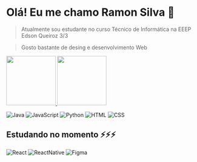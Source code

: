 # Olá! Eu me chamo Ramon Silva 👋

>Atualmente sou estudante no curso Técnico de Informática na EEEP Edson Queiroz 3/3

>Gosto bastante de desing e desenvolvimento Web

<div>
    <a href="https://beacons.ai/ramon06dev">
    <img height="130em" src="https://github-readme-stats.vercel.app/api?username=ramon06dev&show_icons-true&theme=dark&include_all_commits=true&count_private=true"/> 
    <img height="130em" src="https://github-readme-stats.vercel.app/api/top-langs/?username=ramon06dev&layout=compact&langs_count=16&theme=dark"/>
    </a>
</div>
<div> 
    
   ![Java](https://img.shields.io/badge/Java-ED8B00?style=for-the-badge&logo=openjdk&logoColor=white)
   ![JavaScript](https://img.shields.io/badge/JavaScript-F7DF1E?style=for-the-badge&logo=javascript&logoColor=black)
   ![Python](https://img.shields.io/badge/Python-14354C?style=for-the-badge&logo=python&logoColor=white)
   ![HTML](https://img.shields.io/badge/HTML5-E34F26?style=for-the-badge&logo=html5&logoColor=white)
   ![CSS](https://img.shields.io/badge/CSS-239120?&style=for-the-badge&logo=css3&logoColor=white)
   </div>

## Estudando no momento ⚡⚡⚡

![React](https://img.shields.io/badge/React-20232A?style=for-the-badge&logo=react&logoColor=61DAFB)
![ReactNative](https://img.shields.io/badge/React_Native-20232A?style=for-the-badge&logo=react&logoColor=61DAFB)
![Figma](https://img.shields.io/badge/Figma-F24E1E?style=for-the-badge&logo=figma&logoColor=white)





 


 
